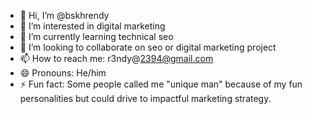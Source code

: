- 👋 Hi, I’m @bskhrendy
- 👀 I’m interested in digital marketing
- 🌱 I’m currently learning technical seo
- 💞️ I’m looking to collaborate on seo or digital marketing project
- 📫 How to reach me: r3ndy@2394@gmail.com
- 😄 Pronouns: He/him
- ⚡ Fun fact: Some people called me "unique man" because of my fun personalities but could drive to impactful marketing strategy. 

<!---
bskhrendy/bskhrendy is a ✨ special ✨ repository because its `README.md` (this file) appears on your GitHub profile.
You can click the Preview link to take a look at your changes.
--->
